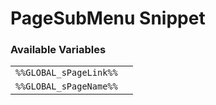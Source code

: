 # PageSubMenu Snippet

### Available Variables
|||
|---|---|
| `%%GLOBAL_sPageLink%%` |
| `%%GLOBAL_sPageName%%` |

